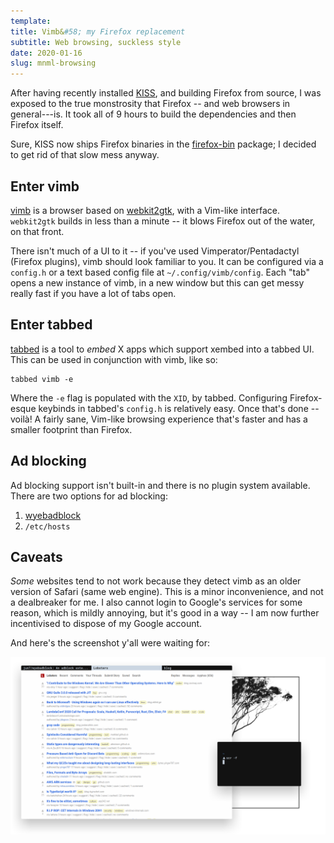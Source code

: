 ```yaml
---
template:
title: Vimb&#58; my Firefox replacement
subtitle: Web browsing, suckless style
date: 2020-01-16
slug: mnml-browsing
---
```



After having recently installed [KISS](https://getkiss.org), and
building Firefox from source, I was exposed to the true monstrosity that
Firefox -- and web browsers in general---is. It took all of 9 hours to
build the dependencies and then Firefox itself.

Sure, KISS now ships Firefox binaries in the
[firefox-bin](https://github.com/kisslinux/repo/tree/master/extra/firefox-bin)
package; I decided to get rid of that slow mess anyway.

## Enter vimb

[vimb](https://fanglingsu.github.io/vimb/) is a browser based on
[webkit2gtk](https://webkitgtk.org/), with a Vim-like interface. 
`webkit2gtk` builds in less than a minute -- it blows Firefox out of
the water, on that front.

There isn't much of a UI to it -- if you've used Vimperator/Pentadactyl
(Firefox plugins), vimb should look familiar to you.
It can be configured via a `config.h` or a text based config file at
`~/.config/vimb/config`.
Each "tab" opens a new instance of vimb, in a new window but this can
get messy really fast if you have a lot of tabs open.

## Enter tabbed

[tabbed](https://tools.suckless.org/tabbed/) is a tool to _embed_ X apps
which support xembed into a tabbed UI. This can be used in conjunction
with vimb, like so:

```
tabbed vimb -e
```

Where the `-e` flag is populated with the `XID`, by tabbed. Configuring
Firefox-esque keybinds in tabbed's `config.h` is relatively easy. Once
that's done -- voilà! A fairly sane, Vim-like browsing experience that's
faster and has a smaller footprint than Firefox.

## Ad blocking

Ad blocking support isn't built-in and there is no plugin system
available. There are two options for ad blocking:

1. [wyebadblock](https://github.com/jun7/wyebadblock)
2. `/etc/hosts`

## Caveats

_Some_ websites tend to not work because they detect vimb as an older
version of Safari (same web engine). This is a minor inconvenience, and
not a dealbreaker for me. I also cannot login to Google's services for
some reason, which is mildly annoying, but it's good in a way -- I am now
further incentivised to dispose of my Google account.

And here's the screenshot y'all were waiting for:

![vimb](/static/img/vimb.png)
